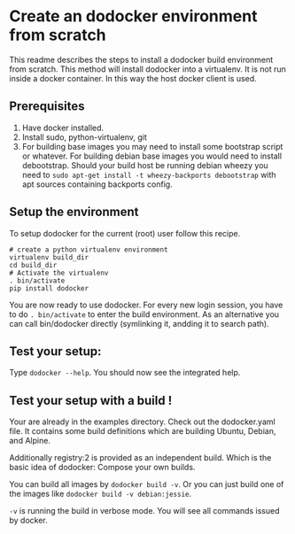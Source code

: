 Create an dodocker environment from scratch
===========================================

This readme describes the steps to install a dodocker build environment from scratch. This method will install
dodocker into a virtualenv. It is not run inside a docker container. In this way the host docker client is used.

Prerequisites
-------------

1. Have docker installed.
2. Install sudo, python-virtualenv, git
3. For building base images you may need to install some bootstrap script or whatever. For building debian base images you would need to install debootstrap. Should your build host be running debian wheezy you need to `sudo apt-get install -t wheezy-backports debootstrap` with apt sources containing backports config.

Setup the environment
---------------------

To setup dodocker for the current (root) user follow this recipe. 

    # create a python virtualenv environment
    virtualenv build_dir
    cd build_dir
    # Activate the virtualenv 
    . bin/activate
    pip install dodocker
    
You are now ready to use dodocker. For every new login session, you have to do `. bin/activate` to
enter the build environment. As an alternative you can call bin/dodocker directly (symlinking it, andding it to
search path). 
    
Test your setup:
----------------
Type `dodocker --help`. You should now see the integrated help.

Test your setup with a build !
------------------------------
Your are already in the examples directory. Check out the dodocker.yaml file. It contains some build definitions
which are building Ubuntu, Debian, and Alpine.

Additionally registry:2 is provided as an independent build. Which is the basic idea of dodocker:
Compose your own builds.

You can build all images by `dodocker build -v`. Or you can just build one of the images like
`dodocker build -v debian:jessie`.

`-v` is running the build in verbose mode. You will see all commands issued by docker.



